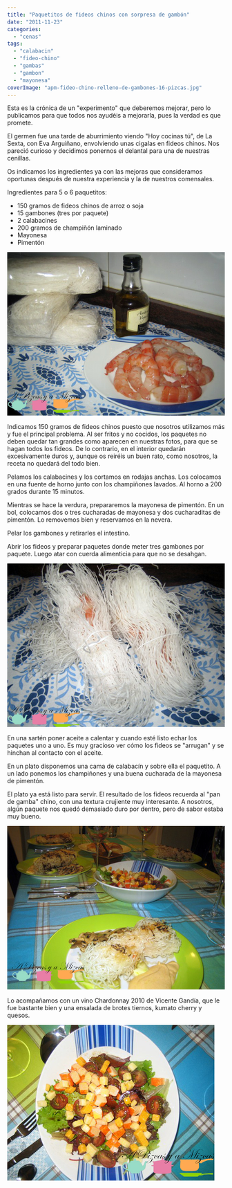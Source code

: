 ```yaml
---
title: "Paquetitos de fideos chinos con sorpresa de gambón"
date: "2011-11-23"
categories: 
  - "cenas"
tags: 
  - "calabacin"
  - "fideo-chino"
  - "gambas"
  - "gambon"
  - "mayonesa"
coverImage: "apm-fideo-chino-relleno-de-gambones-16-pizcas.jpg"
---
```


Esta es la crónica de un "experimento" que deberemos mejorar, pero lo publicamos para que todos nos ayudéis a mejorarla, pues la verdad es que promete.

El germen fue una tarde de aburrimiento viendo "Hoy cocinas tú", de La Sexta, con Eva Arguiñano, envolviendo unas cigalas en fideos chinos. Nos pareció curioso y decidimos ponernos el delantal para una de nuestras cenillas.

Os indicamos los ingredientes ya con las mejoras que consideramos oportunas después de nuestra experiencia y la de nuestros comensales.

Ingredientes para 5 o 6 paquetitos:

- 150 gramos de fideos chinos de arroz o soja
- 15 gambones (tres por paquete)
- 2 calabacines
- 200 gramos de champiñón laminado
- Mayonesa
- Pimentón

![](images/apm-fideo-chino-relleno-de-gambones-1-pizcas.jpg "apm fideo chino relleno de gambones (1) (pizcas)")

Indicamos 150 gramos de fideos chinos puesto que nosotros utilizamos más y fue el principal problema. Al ser fritos y no cocidos, los paquetes no deben quedar tan grandes como aparecen en nuestras fotos, para que se hagan todos los fideos. De lo contrario, en el interior quedarán excesivamente duros y, aunque os reiréis un buen rato, como nosotros, la receta no quedará del todo bien.

Pelamos los calabacines y los cortamos en rodajas anchas. Los colocamos en una fuente de horno junto con los champiñones lavados. Al horno a 200 grados durante 15 minutos.

Mientras se hace la verdura, prepararemos la mayonesa de pimentón. En un bol, colocamos dos o tres cucharadas de mayonesa y dos cucharaditas de pimentón. Lo removemos bien y reservamos en la nevera.

Pelar los gambones y retirarles el intestino.

Abrir los fideos y preparar paquetes donde meter tres gambones por paquete. Luego atar con cuerda alimenticia para que no se desahgan.

![](images/apm-fideo-chino-relleno-de-gambones-4-pizcas.jpg "apm fideo chino relleno de gambones (4) (pizcas)")

En una sartén poner aceite a calentar y cuando esté listo echar los paquetes uno a uno. Es muy gracioso ver cómo los fideos se "arrugan" y se hinchan al contacto con el aceite.

En un plato disponemos una cama de calabacín y sobre ella el paquetito. A un lado ponemos los champiñones y una buena cucharada de la mayonesa de pimentón.

El plato ya está listo para servir. El resultado de los fideos recuerda al "pan de gamba" chino, con una textura crujiente muy interesante. A nosotros, algún paquete nos quedó demasiado duro por dentro, pero de sabor estaba muy bueno.

![](images/apm-fideo-chino-relleno-de-gambones-16-pizcas.jpg "apm fideo chino relleno de gambones (16) (pizcas)")

Lo acompañamos con un vino Chardonnay 2010 de Vicente Gandía, que le fue bastante bien y una ensalada de brotes tiernos, kumato cherry y quesos.

![](images/apm-fideo-chino-relleno-de-gambones-15-pizcas.jpg "apm fideo chino relleno de gambones (15) (pizcas)")
